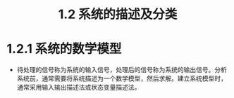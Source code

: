  # <center>1.2 系统的描述及分类</center>
 # 1.2.1 系统的数学模型
 - 待处理的信号称为系统的输入信号，处理后的信号称为系统的输出信号。分析系统前，通常需要将系统描述为一个数学模型，然后求解。建立系统模型时，通常采用输入输出描述法或状态变量描述法。